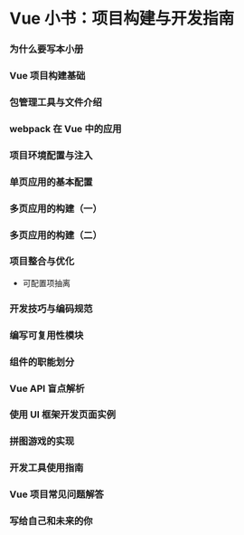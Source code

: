 # Vue 小书：项目构建与开发指南

### 为什么要写本小册

### Vue 项目构建基础

### 包管理工具与文件介绍

### webpack 在 Vue 中的应用

### 项目环境配置与注入

### 单页应用的基本配置

### 多页应用的构建（一）

### 多页应用的构建（二）

### 项目整合与优化

* 可配置项抽离

### 开发技巧与编码规范

### 编写可复用性模块

### 组件的职能划分

### Vue API 盲点解析

### 使用 UI 框架开发页面实例

### 拼图游戏的实现

### 开发工具使用指南

### Vue 项目常见问题解答

### 写给自己和未来的你